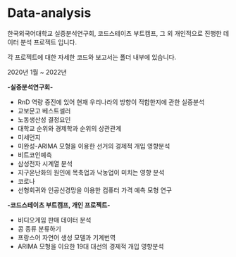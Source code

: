 # Data-analysis

한국외국어대학교 실증분석연구회, 코드스테이츠 부트캠프, 그 외 개인적으로 진행한
데이터 분석 프로젝트 입니다.

각 프로젝트에 대한 자세한 코드와 보고서는 폴더 내부에 있습니다.

2020년 1월 ~ 2022년


**-실증분석연구회-**

* RnD 역량 증진에 있어 현재 우리나라의 방향이 적합한지에 관한 실증분석  
* 교보문고 베스트셀러  
* 노동생산성 결정요인  
* 대학교 순위와 경제학과 순위의 상관관계  
* 미세먼지  
* 미완성-ARIMA 모형을 이용한 선거의 경제적 개입 영향분석  
* 비트코인예측  
* 삼성전자 시계열 분석  
* 지구온난화의 원인에 목축업과 낙농업이 미치는 영향 분석  
* 코로나  
* 선형회귀와 인공신경망을 이용한 컴퓨터 가격 예측 모형 연구  


**-코드스테이츠 부트캠프, 개인 프로젝트-**

* 비디오게임 판매 데이터 분석  
* 콩 종류 분류하기  
* 프랑스어 자연어 생성 모델과 기계번역  
* ARIMA 모형을 이요한 19대 대선의 경제적 개입 영향분석  
